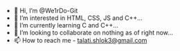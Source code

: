 - 👋 Hi, I’m @We1rDo-Git
- 👀 I’m interested in HTML, CSS, JS and C++...
- 🌱 I’m currently learning C and C++...
- 💞️ I’m looking to collaborate on nothing as of right now...
- 📫 How to reach me - talati.shlok3@gmail.com

<!---
We1rDo-Git/We1rDo-Git is a ✨ special ✨ repository because its `README.md` (this file) appears on your GitHub profile.
You can click the Preview link to take a look at your changes.
--->
